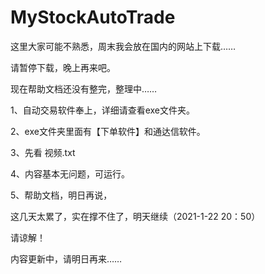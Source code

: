 # MyStockAutoTrade


这里大家可能不熟悉，周末我会放在国内的网站上下载……

请暂停下载，晚上再来吧。

现在帮助文档还没有整完，整理中……



1、自动交易软件奉上，详细请查看exe文件夹。

2、exe文件夹里面有【下单软件】和通达信软件。

3、先看  视频.txt

4、内容基本无问题，可运行。

5、帮助文档，明日再说，

这几天太累了，实在撑不住了，明天继续（2021-1-22 20：50）

请谅解！

内容更新中，请明日再来……


